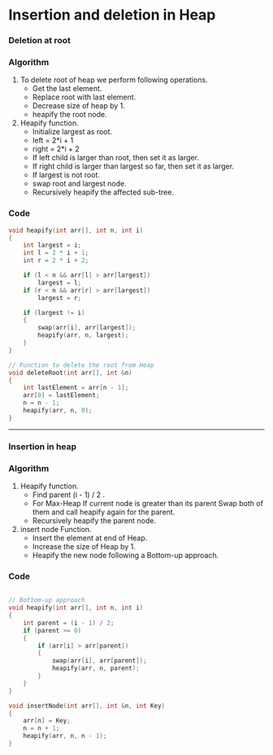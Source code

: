 # Insertion and deletion in Heap

### Deletion at root

### Algorithm

1. To delete root of heap we perform following operations.
   - Get the last element.
   - Replace root with last element.
   - Decrease size of heap by 1.
   - heapify the root node.
2. Heapify function.
   - Initialize largest as root.
   - left = 2\*i + 1
   - right = 2\*i + 2
   - If left child is larger than root, then set it as larger.
   - If right child is larger than largest so far, then set it as larger.
   - If largest is not root.
   - swap root and largest node.
   - Recursively heapify the affected sub-tree.

### Code

```cpp
void heapify(int arr[], int n, int i)
{
    int largest = i;
    int l = 2 * i + 1;
    int r = 2 * i + 2;

    if (l < n && arr[l] > arr[largest])
        largest = l;
    if (r < n && arr[r] > arr[largest])
        largest = r;

    if (largest != i)
    {
        swap(arr[i], arr[largest]);
        heapify(arr, n, largest);
    }
}

// Function to delete the root from Heap
void deleteRoot(int arr[], int &n)
{
    int lastElement = arr[n - 1];
    arr[0] = lastElement;
    n = n - 1;
    heapify(arr, n, 0);
}
```
---
### Insertion in heap

### Algorithm
1. Heapify function.
    - Find parent (i - 1) / 2 .
    - For Max-Heap If current node is greater than its parent Swap both of them and call heapify again for the parent.
    - Recursively heapify the parent node.
2. insert node Function.
    - Insert the element at end of Heap.
    - Increase the size of Heap by 1.
    - Heapify the new node following a Bottom-up approach.


### Code
```cpp

// Bottom-up approach
void heapify(int arr[], int n, int i)
{
    int parent = (i - 1) / 2;
    if (parent >= 0)
    {
        if (arr[i] > arr[parent])
        {
            swap(arr[i], arr[parent]);
            heapify(arr, n, parent);
        }
    }
}

void insertNode(int arr[], int &n, int Key)
{
    arr[n] = Key;
    n = n + 1;
    heapify(arr, n, n - 1);
}
```